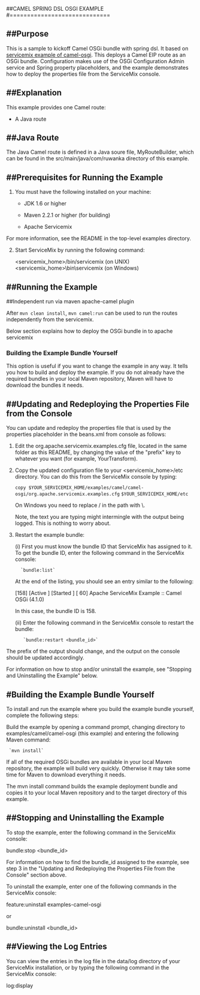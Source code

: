 ##CAMEL SPRING DSL OSGI EXAMPLE
#=============================

##Purpose
-------
This is a sample to kickoff Camel OSGi bundle with spring dsl. It based on [servicemix example of camel-osgi](https://github.com/apache/servicemix/tree/master/examples/camel/camel-osgi).
This deploys a Camel EIP route as an OSGi bundle. Configuration makes use
of the OSGi Configuration Admin service and Spring property placeholders,
and the example demonstrates how to deploy the properties file from the
ServiceMix console.

##Explanation
-----------

This example provides one Camel route:
- A Java route   

##Java Route
---------   
The Java Camel route is defined in a Java soure file, MyRouteBuilder, which can be
found in the src/main/java/com/ruwanka directory
of this example.


##Prerequisites for Running the Example
-------------------------------------
1. You must have the following installed on your machine:

   - JDK 1.6 or higher

   - Maven 2.2.1 or higher (for building)
   
   - Apache Servicemix
   
  For more information, see the README in the top-level examples
  directory.

2. Start ServiceMix by running the following command:

    <servicemix_home>/bin/servicemix          (on UNIX)
    <servicemix_home>\bin\servicemix          (on Windows)


##Running the Example
-------------------

##Independent run via maven apache-camel plugin

After `mvn clean install`, `mvn camel:run` can be used to run the routes independently from the servicemix.

Below section explains how to deploy the OSGi bundle in to apache servicemix

### Building the Example Bundle Yourself

  This option is useful if you want to change the example in any way.
  It tells you how to build and deploy the example. If you do not already have the
  required bundles in your local Maven repository, Maven will have to
  download the bundles it needs.

##Updating and Redeploying the Properties File from the Console
-------------------------------------------------------------
You can update and redeploy the properties file that is used by the
properties placeholder in the beans.xml from console as follows:

1. Edit the org.apache.servicemix.examples.cfg file, located in the
   same folder as this README, by changing the value of the "prefix"
   key to whatever you want (for example, YourTransform).
  
2. Copy the updated configuration file to your <servicemix_home>/etc
   directory. You can do this from the ServiceMix console by typing:

     `copy $YOUR_SERVICEMIX_HOME/examples/camel/camel-osgi/org.apache.servicemix.examples.cfg`
     `$YOUR_SERVICEMIX_HOME/etc`

   On Windows you need to replace / in the path with \\.

   Note, the text you are typing might intermingle with the output
   being logged. This is nothing to worry about.

3. Restart the example bundle:

   (i) First you must know the bundle ID that ServiceMix has assigned
       to it. To get the bundle ID, enter the following command in the
       ServiceMix console:

         `bundle:list`

      At the end of the listing, you should see an entry similar to
      the following:

      [158] [Active     ] [Started  ] [  60] Apache ServiceMix Example :: Camel OSGi (4.1.0)
 
      In this case, the bundle ID is 158.

   (ii) Enter the following command in the ServiceMix console to
        restart the bundle:
    
          `bundle:restart <bundle_id>`
  
  The prefix of the output should change, and the output on the console should
  be updated accordingly.
 
For information on how to stop and/or uninstall the example, see
"Stopping and Uninstalling the Example" below.

#Building the Example Bundle Yourself
---------------------------------------
To install and run the example where you build the example bundle
yourself, complete the following steps:

 Build the example by opening a command prompt, changing directory to
 examples/camel/camel-osgi (this example) and entering the following Maven 
 command:

     `mvn install`
   
   If all of the required OSGi bundles are available in your local Maven
   repository, the example will build very quickly. Otherwise it may
   take some time for Maven to download everything it needs.
   
   The mvn install command builds the example deployment bundle and
   copies it to your local Maven repository and to the target directory
   of this example.


##Stopping and Uninstalling the Example
-------------------------------------
To stop the example, enter the following command in the ServiceMix
console:

  bundle:stop <bundle_id>

For information on how to find the bundle_id assigned to the example,
see step 3 in the "Updating and Redeploying the Properties File 
from the Console" section above.

To uninstall the example, enter one of the following commands in
the ServiceMix console:

  feature:uninstall examples-camel-osgi
 
or
 
  bundle:uninstall <bundle_id>
  

##Viewing the Log Entries
-----------------------
You can view the entries in the log file in the data/log
directory of your ServiceMix installation, or by typing
the following command in the ServiceMix console:

  log:display
